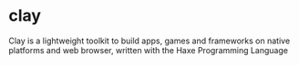 # clay
Clay is a lightweight toolkit to build apps, games and frameworks on native platforms and web browser, written with the Haxe Programming Language

